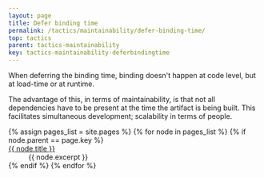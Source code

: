 ```yaml
---
layout: page
title: Defer binding time
permalink: /tactics/maintainability/defer-binding-time/
top: tactics
parent: tactics-maintainability
key: tactics-maintainability-deferbindingtime
---
```


When deferring the binding time, binding doesn't happen at code level, but at load-time or at runtime.

The advantage of this, in terms of maintainability, is that not all dependencies have to be present at the time the artifact is being built.
This facilitates simultaneous development; scalability in terms of people.

<dl>
{% assign pages_list = site.pages %}
{% for node in pages_list %}
    {% if node.parent == page.key %}
        <dt>
            <a href="{{ node.url | relative_url }}">{{ node.title }}</a>
        </dt>
        <dd>{{ node.excerpt }}</dd>
    {% endif %}
{% endfor %}
</dl>
